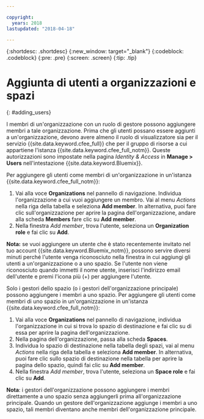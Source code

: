 ```yaml
---

copyright:
  years: 2018
lastupdated: "2018-04-18"

---
```


{:shortdesc: .shortdesc}
{:new_window: target="_blank"}
{:codeblock: .codeblock}
{:pre: .pre}
{:screen: .screen}
{:tip: .tip}

# Aggiunta di utenti a organizzazioni e spazi
{: #adding_users}

I membri di un'organizzazione con un ruolo di gestore possono aggiungere membri a tale organizzazione. Prima che gli utenti possano essere aggiunti a un'organizzazione, devono avere almeno il ruolo di visualizzatore sia per il servizio {{site.data.keyword.cfee_full}} che per il gruppo di risorse a cui appartiene l'istanza {{site.data.keyword.cfee_full_notm}}. Queste autorizzazioni sono impostate nella pagina _Identity & Access_ in **Manage > Users** nell'intestazione {{site.data.keyword.Bluemix}}.

Per aggiungere gli utenti come membri di un'organizzazione in un'istanza {{site.data.keyword.cfee_full_notm}}:

1. Vai alla voce **Organizations** nel pannello di navigazione. Individua l'organizzazione a cui vuoi aggiungere un membro. Vai al menu _Actions_ nella riga della tabella e seleziona **Add member**. In alternativa, puoi fare clic sull'organizzazione per aprire la pagina dell'organizzazione, andare alla scheda **Members** fare clic su **Add member**.
2. Nella finestra _Add member_, trova l'utente, seleziona un **Organization role** e fai clic su **Add**.

**Nota:** se vuoi aggiungere un utente che è stato recentemente invitato nel tuo account {{site.data.keyword.Bluemix_notm}}, possono servire diversi minuti perché l'utente venga riconosciuto nella finestra in cui aggiungi gli utenti a un'organizzazione o a uno spazio. Se l'utente non viene riconosciuto quando immetti il nome utente, inserisci l'indirizzo email dell'utente e premi l'icona più (+) per aggiungere l'utente.

Solo i gestori dello spazio (o i gestori dell'organizzazione principale) possono aggiungere i membri a uno spazio. Per aggiungere gli utenti come membri di uno spazio in un'organizzazione in un'istanza {{site.data.keyword.cfee_full_notm}}:

1. Vai alla voce **Organizations** nel pannello di navigazione, individua l'organizzazione in cui si trova lo spazio di destinazione e fai clic su di essa per aprire la pagina dell'organizzazione. 
2. Nella pagina dell'organizzazione, passa alla scheda **Spaces**.
3. Individua lo spazio di destinazione nella tabella degli spazi, vai al menu _Actions_ nella riga della tabella e seleziona **Add member**. In alternativa, puoi fare clic sullo spazio di destinazione nella tabella per aprire la pagina dello spazio, quindi fai clic su **Add member**.
4. Nella finestra _Add member_, trova l'utente, seleziona un **Space role** e fai clic su **Add**.

**Nota**: i gestori dell'organizzazione possono aggiungere i membri direttamente a uno spazio senza aggiungerli prima all'organizzazione principale. Quando un gestore dell'organizzazione aggiunge i membri a uno spazio, tali membri diventano anche membri dell'organizzazione principale.

